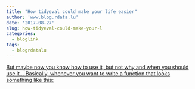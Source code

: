 ```yaml
---
title: "How tidyeval could make your life easier"
author: 'www.blog.rdata.lu'
date: '2017-08-27'
slug: how-tidyeval-could-make-your-l
categories:
  - bloglink
tags:
  - blogrdatalu
---
```


[But maybe now you know how to use it, but not why and when you should use it… Basically, whenever you want to write a function that looks something like this:<i class="fas fa-external-link-alt"></i>](http://www.blog.rdata.lu/post/2017-08-27-how-tidyeval-could-make-your-life-easier/)

